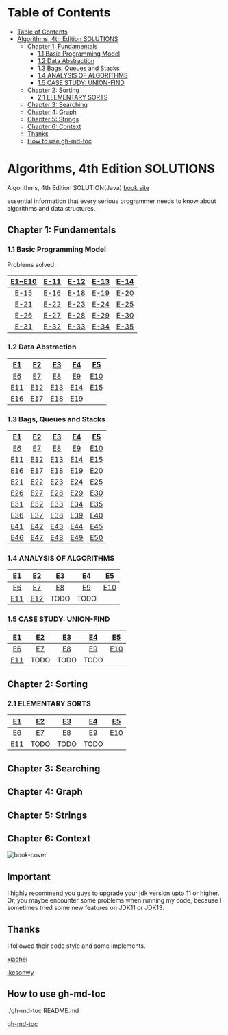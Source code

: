 Table of Contents
=================

* [Table of Contents](#table-of-contents)
* [Algorithms, 4th Edition SOLUTIONS](#algorithms-4th-edition-solutions)
  * [Chapter 1: Fundamentals](#chapter-1-fundamentals)
    * [1\.1 Basic Programming Model](#11-basic-programming-model)
    * [1\.2 Data Abstraction](#12-data-abstraction)
    * [1\.3 Bags, Queues and Stacks](#13-bags-queues-and-stacks)
    * [1\.4 ANALYSIS OF ALGORITHMS](#14-analysis-of-algorithms)
    * [1\.5 CASE STUDY: UNION\-FIND](#15-case-study-union-find)
  * [Chapter 2: Sorting](#chapter-2-sorting)
    * [2\.1 ELEMENTARY SORTS](#21-elementary-sorts)
  * [Chapter 3: Searching](#chapter-3-searching)
  * [Chapter 4: Graph](#chapter-4-graph)
  * [Chapter 5: Strings](#chapter-5-strings)
  * [Chapter 6: Context](#chapter-6-context)
  * [Thanks](#thanks)
  * [How to use gh\-md\-toc](#how-to-use-gh-md-toc)



# Algorithms, 4th Edition SOLUTIONS

Algorithms, 4th Edition SOLUTION(Java) [book site](https://algs4.cs.princeton.edu/home/)

essential information that every serious programmer needs to know about algorithms and data structures.

## Chapter 1: Fundamentals

###  1.1 Basic Programming Model

Problems solved:

| [E1~E10](./Ch_1_1/Ex_1_1.md)  | [E-11](./Ch_1_1/Ex_1_1_11.md)    | [E-12](./Ch_1_1/Ex_1_1_12.md)    | [E-13](./Ch_1_1/Ex_1_1_13.md)    | [E-14](./Ch_1_1/Ex_1_1_14.md)    |
| :----: | :----: | :----: | :----: | :----: |
| [E-15](./Ch_1_1/Ex_1_1_15.md) | [E-16](./Ch_1_1/Ex_1_1_16.md)    | [E-18](./Ch_1_1/Ex_1_1_18.md)    | [E-19](./Ch_1_1/Ex_1_1_19.md)    | [E-20](./Ch_1_1/Ex_1_1_20.md)   |
| [E-21](./Ch_1_1/Ex_1_1_21.md)   | [E-22](./Ch_1_1/Ex_1_1_22.md)   | [E-23](./Ch_1_1/Ex_1_1_23.md)   | [E-24](./Ch_1_1/Ex_1_1_24.md)   | [E-25](./Ch_1_1/Ex_1_1_25.md)   |
| [E-26](./Ch_1_1/Ex_1_1_26.md)   | [E-27](./Ch_1_1/Ex_1_1_27.md)   | [E-28](./Ch_1_1/Ex_1_1_28.md)   | [E-29](./Ch_1_1/Ex_1_1_29.md)| [E-30](./Ch_1_1/Ex_1_1_30.md)|
|[E-31](./Ch_1_1/Ex_1_1_31.md) | [E-32](./Ch_1_1/Ex_1_1_32.md)|[E-33](./Ch_1_1/Ex_1_1_33.md)| [E-34](./Ch_1_1/Ex_1_1_34.md)| [E-35](./Ch_1_1/Ex_1_1_35.md)|

### 1.2 Data Abstraction

|[E1](./Ch_1_2/Ex_1_2_01.md)|[E2](./Ch_1_2/Ex_1_2_02.md)|[E3](./Ch_1_2/Ex_1_2_03.md)|[E4](./Ch_1_2/Ex_1_2_04.md)|[E5](./Ch_1_2/Ex_1_2_05.md)|
| :----: | :----: | :----: | :----: | :----: |
|[E6](./Ch_1_2/Ex_1_2_06.md)|[E7](./Ch_1_2/Ex_1_2_07.md)|[E8](./Ch_1_2/Ex_1_2_08.md)|[E9](./Ch_1_2/Ex_1_2_09.md)|[E10](./Ch_1_2/Ex_1_2_10.md)|
|[E11](./Ch_1_2/Ex_1_2_11.md)|[E12](./Ch_1_2/Ex_1_2_12.md)|[E13](./Ch_1_2/Ex_1_2_13.md)|[E14](./Ch_1_2/Ex_1_2_14.md)|[E15](./Ch_1_2/Ex_1_2_15.md)|
|[E16](./Ch_1_2/Ex_1_2_16.md)|[E17](./Ch_1_2/Ex_1_2_17.md)|[E18](./Ch_1_2/Ex_1_2_18.md)|[E19](./Ch_1_2/Ex_1_2_19.md)|      |

### 1.3 Bags, Queues and Stacks

|[E1](./Ch_1_3/Ex_1_3_01.md)|[E2](./Ch_1_3/Ex_1_3_02.md)|[E3](./Ch_1_3/Ex_1_3_03.md)|[E4](./Ch_1_3/Ex_1_3_04.md)|[E5](./Ch_1_3/Ex_1_3_05.md)|
| :----: | :----: | :----: | :----: | :----: |
|[E6](./Ch_1_3/Ex_1_3_06.md)|[E7](./Ch_1_3/Ex_1_3_07.md)|[E8](./Ch_1_3/Ex_1_3_08.md)|[E9](./Ch_1_3/Ex_1_3_09.md)|[E10](./Ch_1_3/Ex_1_3_10.md)|
|[E11](./Ch_1_3/Ex_1_3_11.md)|[E12](./Ch_1_3/Ex_1_3_12.md)|[E13](./Ch_1_3/Ex_1_3_13.md)|[E14](./Ch_1_3/Ex_1_3_14.md)|[E15](./Ch_1_3/Ex_1_3_15.md)|
|[E16](./Ch_1_3/Ex_1_3_16.md)|[E17](./Ch_1_3/Ex_1_3_17.md)|[E18](./Ch_1_3/Ex_1_3_18.md)|[E19](./Ch_1_3/Ex_1_3_19.md)|[E20](./Ch_1_3/Ex_1_3_20.md)|
|[E21](./Ch_1_3/Ex_1_3_21.md)|[E22](./Ch_1_3/Ex_1_3_22.md)|[E23](./Ch_1_3/Ex_1_3_23.md)|[E24](./Ch_1_3/Ex_1_3_24.md)|[E25](./Ch_1_3/Ex_1_3_25.md)|
|[E26](./Ch_1_3/Ex_1_3_26.md)|[E27](./Ch_1_3/Ex_1_3_27.md)|[E28](./Ch_1_3/Ex_1_3_28.md)|[E29](./Ch_1_3/Ex_1_3_29.md)|[E30](./Ch_1_3/Ex_1_3_30.md)|
|[E31](./Ch_1_3/Ex_1_3_31.md)|[E32](./Ch_1_3/Ex_1_3_32.md)|[E33](./Ch_1_3/Ex_1_3_33.md)|[E34](./Ch_1_3/Ex_1_3_34.md)|[E35](./Ch_1_3/Ex_1_3_35.md)|
|[E36](./Ch_1_3/Ex_1_3_36.md)|[E37](./Ch_1_3/Ex_1_3_37.md)|[E38](./Ch_1_3/Ex_1_3_38.md)|[E39](./Ch_1_3/Ex_1_3_39.md)|[E40](./Ch_1_3/Ex_1_3_40.md)|
|[E41](./Ch_1_3/Ex_1_3_41.md)|[E42](./Ch_1_3/Ex_1_3_42.md)|[E43](./Ch_1_3/Ex_1_3_43.md)|[E44](./Ch_1_3/Ex_1_3_44.md)|[E45](./Ch_1_3/Ex_1_3_45.md)|
|[E46](./Ch_1_3/Ex_1_3_46.md)|[E47](./Ch_1_3/Ex_1_3_47.md)|[E48](./Ch_1_3/Ex_1_3_48.md)|[E49](./Ch_1_3/Ex_1_3_49.md)|[E50](./Ch_1_3/Ex_1_3_50.md)|

### 1.4 ANALYSIS OF ALGORITHMS

|[E1](./Ch_1_4/Ex_1_4_01.md)|[E2](./Ch_1_4/Ex_1_4_02.md)|[E3](./Ch_1_4/Ex_1_4_03.md)|[E4](./Ch_1_4/Ex_1_4_04.md)|[E5](./Ch_1_4/Ex_1_4_05.md)|
| :----: | :----: | :----: | :----: | :----: |
|[E6](./Ch_1_4/Ex_1_4_06.md)|[E7](./Ch_1_4/Ex_1_4_07.md)|[E8](./Ch_1_4/Ex_1_4_08.md)|[E9](./Ch_1_4/Ex_1_4_09.md)|[E10](./Ch_1_4/Ex_1_4_10.md)|
|[E11](./Ch_1_4/Ex_1_4_11.md)|[E12](./Ch_1_4/Ex_1_4_12.md)|TODO|TODO|

### 1.5 CASE STUDY: UNION-FIND

|[E1](./Ch_1_5/Ex_1_5_01.md)|[E2](./Ch_1_5/Ex_1_5_02.md)|[E3](./Ch_1_5/Ex_1_5_03.md)|[E4](./Ch_1_5/Ex_1_5_04.md)|[E5](./Ch_1_5/Ex_1_5_05.md)|
| :----: | :----: | :----: | :----: | :----: |
|[E6](./Ch_1_5/Ex_1_5_06.md)|[E7](./Ch_1_5/Ex_1_5_07.md)|[E8](./Ch_1_5/Ex_1_5_08.md)|[E9](./Ch_1_5/Ex_1_5_09.md)|[E10](./Ch_1_5/Ex_1_5_10.md)|
|[E11](./Ch_1_5/Ex_1_5_11.md)|TODO|TODO|TODO|

## Chapter 2: Sorting

### 2.1 ELEMENTARY SORTS

|[E1](./Ch_2_1/Ex_2_1_01.md)|[E2](./Ch_2_1/Ex_2_1_02.md)|[E3](./Ch_2_1/Ex_2_1_03.md)|[E4](./Ch_2_1/Ex_2_1_04.md)|[E5](./Ch_2_1/Ex_2_1_05.md)|
| :----: | :----: | :----: | :----: | :----: |
|[E6](./Ch_2_1/Ex_2_1_06.md)|[E7](./Ch_2_1/Ex_2_1_07.md)|[E8](./Ch_2_1/Ex_2_1_08.md)|[E9](./Ch_2_1/Ex_2_1_09.md)|[E10](./Ch_2_1/Ex_2_1_10.md)|
|[E11](./Ch_2_1/Ex_2_1_11.md)|TODO|TODO|TODO|

## Chapter 3: Searching

## Chapter 4: Graph

## Chapter 5: Strings

## Chapter 6: Context

![book-cover](https://gitee.com/gdhu/prvpic/raw/master/2019-05-01-010.jpg)

## Important

I highly recommend you guys to upgrade your jdk version upto 11 or higher.
Or, you maybe encounter some problems when running my code, because I sometimes 
tried some new features on JDK11 or JDK13.

## Thanks

I followed their code style and some implements.

[xiaohei](https://github.com/YangXiaoHei/Algorithms)

[ikesonwy](https://github.com/ikesnowy/Algorithms-4th-Edition-in-Csharp)

## How to use gh-md-toc

./gh-md-toc README.md

[gh-md-toc](https://github.com/ekalinin/github-markdown-toc.go)